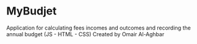 # MyBudjet
Application for calculating fees incomes and outcomes and recording the annual budget (JS - HTML - CSS) Created by Omair Al-Aghbar 
